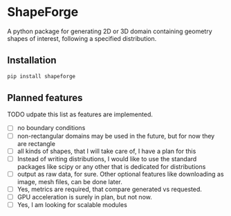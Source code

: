 # ShapeForge

A python package for generating 2D or 3D domain containing geometry shapes of interest, following a specified distribution.

## Installation

```sh
pip install shapeforge
```

## Planned features

TODO udpate this list as features are implemented.

- [ ] no boundary conditions
- [ ] non-rectangular domains may be used in the future, but for now they are rectangle
- [ ] all kinds of shapes, that I will take care of, I have a plan for this
- [ ] Instead of writing distributions, I would like to use the standard packages like scipy or any other that is dedicated for distributions
- [ ] output as raw data, for sure. Other optional features like downloading as image, mesh files, can be done later.
- [ ] Yes, metrics are required, that compare generated vs requested.
- [ ] GPU acceleration is surely in plan, but not now.
- [ ] Yes, I am looking for scalable modules
